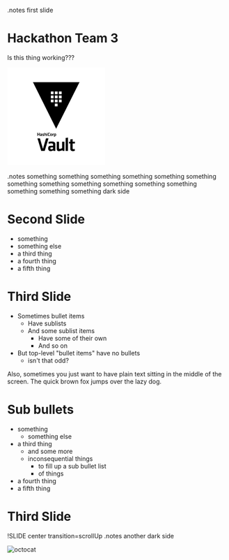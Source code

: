 <!SLIDE title-slide>
.notes first slide

# Hackathon Team 3 #

Is this thing working???

![vault](vault.png)

<!SLIDE bullets incremental transition=fade>
.notes something something something something something something something something something something something something something something something dark side

# Second Slide #

* something
* something else
* a third thing
* a fourth thing
* a fifth thing

<!SLIDE bullets>
# Third Slide

* Sometimes bullet items
  * Have sublists
  * And some sublist items
    * Have some of their own
    * And so on
* But top-level "bullet items" have no bullets
  * isn't that odd?

Also, sometimes you just want to have plain text sitting in the middle
of the screen. The quick brown fox jumps over the lazy dog.

<!SLIDE bullets incremental transition=fade>
# Sub bullets

* something
    * something else
* a third thing
    * and some more
    * inconsequential things
      * to fill up a sub bullet list
      * of things
* a fourth thing
* a fifth thing

<!SLIDE bullets>
# Third Slide

!SLIDE center transition=scrollUp
.notes another dark side

![octocat](octocat.png)
